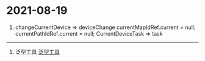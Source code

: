 # 2021-08-19
1. changeCurrentDevice => deviceChange
    currentMapIdRef.current = null;
    currentPathIdRef.current = null;
    CurrentDeviceTask => task

- - - 
1. 泛型工具
[泛型工具](https://zhuanlan.zhihu.com/p/40311981)